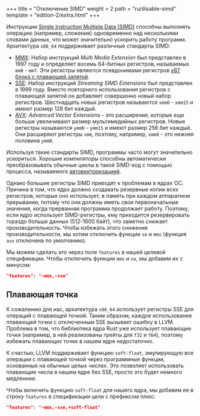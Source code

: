 +++
title = "Отключение SIMD"
weight = 2
path = "ru/disable-simd"
template = "edition-2/extra.html"
+++

Инструкции [Single Instruction Multiple Data (SIMD)] способны выполнять операцию (например, сложение) одновременно над несколькими словами данных, что может значительно ускорить работу программ. Архитектура `x86_64` поддерживает различные стандарты SIMD:

[Single Instruction Multiple Data (SIMD)]: https://en.wikipedia.org/wiki/SIMD

<!-- more -->

- [MMX]: Набор инструкций _Multi Media Extension_ был представлен в 1997 году и определяет восемь 64-битных регистров, называемых `mm0` - `mm7`. Эти регистры являются псевдонимами регистров [x87 блока с плавающей запятой][x87 floating point unit].
- [SSE]: Набор инструкций _Streaming SIMD Extensions_ был представлен в 1999 году. Вместо повторного использования регистров с плавающей запятой он добавляет совершенно новый набор регистров. Шестнадцать новых регистров называются `xmm0` - `xmm15` и имеют размер 128 бит каждый.
- [AVX]: _Advanced Vector Extensions_ - это расширения, которые еще больше увеличивают размер мультимедийных регистров. Новые регистры называются `ymm0` - `ymm15` и имеют размер 256 бит каждый. Они расширяют регистры `xmm`, поэтому, например, `xmm0` - это нижняя половина `ymm0`.

[MMX]: https://en.wikipedia.org/wiki/MMX_(instruction_set)
[x87 floating point unit]: https://en.wikipedia.org/wiki/X87
[SSE]: https://en.wikipedia.org/wiki/Streaming_SIMD_Extensions
[AVX]: https://en.wikipedia.org/wiki/Advanced_Vector_Extensions

Используя такие стандарты SIMD, программы часто могут значительно ускориться. Хорошие компиляторы способны автоматически преобразовывать обычные циклы в такой SIMD-код с помощью процесса, называемого [автовекторизацией][auto-vectorization].

[auto-vectorization]: https://en.wikipedia.org/wiki/Automatic_vectorization

Однако большие регистры SIMD приводят к проблемам в ядрах ОС. Причина в том, что ядро должно создавать резервные копии всех регистров, которые оно использует, в память при каждом аппаратном прерывании, потому что они должны иметь свои первоначальные значения, когда прерванная программа продолжает работу. Поэтому, если ядро использует SIMD-регистры, ему приходится резервировать гораздо больше данных (512-1600 байт), что заметно снижает производительность. Чтобы избежать этого снижения производительности, мы хотим отключить функции `se` и `mmx` (функция `avx` отключена по умолчанию).

Мы можем сделать это через поле `features` в нашей целевой спецификации. Чтобы отключить функции `mmx` и `se`, мы добавим их с минусом:

```json
"features": "-mmx,-sse"
```

## Плавающая точка
К сожалению для нас, архитектура `x86_64` использует регистры SSE для операций с плавающей точкой. Таким образом, каждое использование плавающей точки с отключенным SSE вызывает ошибку в LLVM. Проблема в том, что библиотека ядра Rust уже использует плавающие точки (например, в ней реализованы трейты для `f32` и `f64`), поэтому избежать плавающих точек в нашем ядре недостаточно.

К счастью, LLVM поддерживает функцию `soft-float`, эмулирующую все операции с плавающей точкой через программные функции, основанные на обычных целых числах. Это позволяет использовать плавающие числа в нашем ядре без SSE, просто это будет немного медленнее.

Чтобы включить функцию `soft-float` для нашего ядра, мы добавим ее в строку `features` в спецификации цели с префиксом плюс:

```json
"features": "-mmx,-sse,+soft-float"
```
